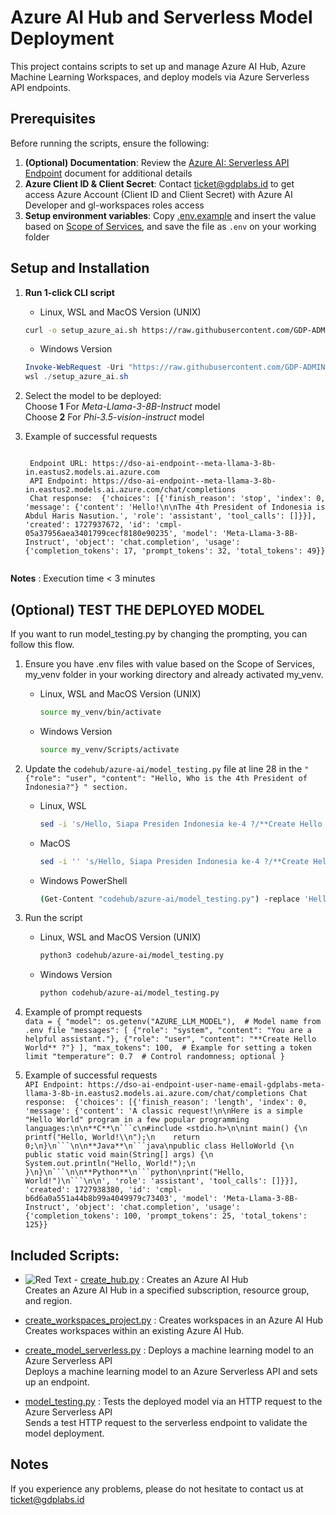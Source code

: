 # Azure AI Hub and Serverless Model Deployment

This project contains scripts to set up and manage Azure AI Hub, Azure Machine Learning Workspaces, and deploy models via Azure Serverless API endpoints.

## Prerequisites
Before running the scripts, ensure the following:
1. **(Optional) Documentation**: Review the [Azure AI: Serverless API Endpoint](https://docs.google.com/document/d/1WCm0Rdd552P_3OoerX-kHHNdPWfbNtpRX6oEbxj11Wc/edit?usp=sharing) document for additional details
2. **Azure Client ID & Client Secret**: Contact ticket@gdplabs.id to get access Azure Account (Client ID and Client Secret) with Azure AI Developer and gl-workspaces roles access
3. **Setup environment variables**: Copy [.env.example](.env.example) and insert the value based on [Scope of Services](https://docs.google.com/document/d/1WCm0Rdd552P_3OoerX-kHHNdPWfbNtpRX6oEbxj11Wc/edit#heading=h.lfdykfqkf1d5), and save the file as `.env` on your working folder

## Setup and Installation
1. **Run 1-click CLI script**
    - Linux, WSL and MacOS Version (UNIX)
    ```bash
    curl -o setup_azure_ai.sh https://raw.githubusercontent.com/GDP-ADMIN/codehub/main/azure-ai/setup_azure_ai.sh && chmod 755 setup_azure_ai.sh && bash setup_azure_ai.sh
    ```

    - Windows Version
    ```powershell
    Invoke-WebRequest -Uri "https://raw.githubusercontent.com/GDP-ADMIN/codehub/main/azure-ai/setup_azure_ai.sh" -OutFile "setup_azure_ai.sh"
    wsl ./setup_azure_ai.sh
    ```

2. Select the model to be deployed: \
   Choose **1** For *Meta-Llama-3-8B-Instruct* model \
   Choose **2** For *Phi-3.5-vision-instruct* model

3. Example of successful requests
    <pre><code>
    Endpoint URL: https://dso-ai-endpoint-<user-name-email-gdplabs>-meta-llama-3-8b-in.eastus2.models.ai.azure.com
    API Endpoint: https://dso-ai-endpoint-<user-name-email-gdplabs>-meta-llama-3-8b-in.eastus2.models.ai.azure.com/chat/completions
    Chat response:  {'choices': [{'finish_reason': 'stop', 'index': 0, 'message': {'content': 'Hello!\n\nThe 4th President of Indonesia is Abdul Haris Nasution.', 'role': 'assistant', 'tool_calls': []}}], 'created': 1727937672, 'id': 'cmpl-05a37956aea3401799cecf8180e90235', 'model': 'Meta-Llama-3-8B-Instruct', 'object': 'chat.completion', 'usage': {'completion_tokens': 17, 'prompt_tokens': 32, 'total_tokens': 49}}
    </code></pre>

**Notes** : Execution time < 3 minutes

## (Optional) TEST THE DEPLOYED MODEL
If you want to run model_testing.py by changing the prompting, you can follow this flow.
1. Ensure you have .env files with value based on the Scope of Services, my_venv folder in your working directory and already activated my_venv.   
    - Linux, WSL and MacOS Version (UNIX)
      ```bash
      source my_venv/bin/activate
      ``` 
    
    - Windows Version
      ```bash
      source my_venv/Scripts/activate
      ```
2. Update the `codehub/azure-ai/model_testing.py` file at line 28 in the `" {"role": "user", "content": "Hello, Who is the 4th President of Indonesia?"} " section.`
    - Linux, WSL
      ```bash
      sed -i 's/Hello, Siapa Presiden Indonesia ke-4 ?/**Create Hello World** ?/' codehub/azure-ai/model_testing.py
      ```
    - MacOS
      ```bash
      sed -i '' 's/Hello, Siapa Presiden Indonesia ke-4 ?/**Create Hello World** ?/' codehub/azure-ai/model_testing.py
      ```
    - Windows PowerShell
      ```bash
      (Get-Content "codehub/azure-ai/model_testing.py") -replace 'Hello, Siapa Presiden Indonesia ke-4 ?', '**Create Hello World** ?' | Set-Content "codehub/azure-ai/model_testing.py"
      ```
3. Run the script 
    - Linux, WSL and MacOS Version (UNIX)
      ```bash
      python3 codehub/azure-ai/model_testing.py
      ```
    - Windows Version
      ```bash
      python codehub/azure-ai/model_testing.py
      ```
4. Example of prompt requests \
    `data = {
  "model": os.getenv("AZURE_LLM_MODEL"),  # Model name from .env file
  "messages": [
      {"role": "system", "content": "You are a helpful assistant."},
      {"role": "user", "content": "**Create Hello World** ?"}
  ],
  "max_tokens": 100,  # Example for setting a token limit
  "temperature": 0.7  # Control randomness; optional
}`

5. Example of successful requests \
    `API Endpoint: https://dso-ai-endpoint-user-name-email-gdplabs-meta-llama-3-8b-in.eastus2.models.ai.azure.com/chat/completions
Chat response:  {'choices': [{'finish_reason': 'length', 'index': 0, 'message': {'content': 'A classic request!\n\nHere is a simple "Hello World" program in a few popular programming languages:\n\n**C**\n```c\n#include <stdio.h>\n\nint main() {\n    printf("Hello, World!\\n");\n    return 0;\n}\n```\n\n**Java**\n```java\npublic class HelloWorld {\n    public static void main(String[] args) {\n        System.out.println("Hello, World!");\n    }\n}\n```\n\n**Python**\n```python\nprint("Hello, World!")\n```\n\n', 'role': 'assistant', 'tool_calls': []}}], 'created': 1727938380, 'id': 'cmpl-b6d6a0a551a44b8b99a4049979c73403', 'model': 'Meta-Llama-3-8B-Instruct', 'object': 'chat.completion', 'usage': {'completion_tokens': 100, 'prompt_tokens': 25, 'total_tokens': 125}}`


## Included Scripts:
- ![Red Text](https://img.shields.io/badge/Administrator%20Only-FF0000) - [create_hub.py](create_hub.py) : Creates an Azure AI Hub \
 Creates an Azure AI Hub in a specified subscription, resource group, and region.

- [create_workspaces_project.py](create_workspaces_project.py) : Creates workspaces in an Azure AI Hub \
Creates workspaces within an existing Azure AI Hub.

- [create_model_serverless.py](create_model_serverless.py) : Deploys a machine learning model to an Azure Serverless API \
Deploys a machine learning model to an Azure Serverless API and sets up an endpoint.

- [model_testing.py](model_testing.py) : Tests the deployed model via an HTTP request to the Azure Serverless API \
Sends a test HTTP request to the serverless endpoint to validate the model deployment.

## Notes
If you experience any problems, please do not hesitate to contact us at ticket@gdplabs.id